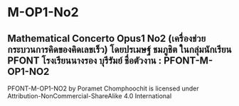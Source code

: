 # M-OP1-No2
Mathematical Concerto Opus1 No2 (เครื่องช่วยกระบวนการคิดของคิดเลขเร็ว)
โดยปรเมษฐ์ ชมภูชิต ในกลุ่มนักเรียน PFONT โรงเรียนนางรอง บุรีรัมย์
ชื่อตัวงาน : PFONT-M-OP1-NO2
---------------------------------------------------------------
PFONT-M-OP1-NO2 by Poramet Chomphoochit is licensed under Attribution-NonCommercial-ShareAlike 4.0 International
